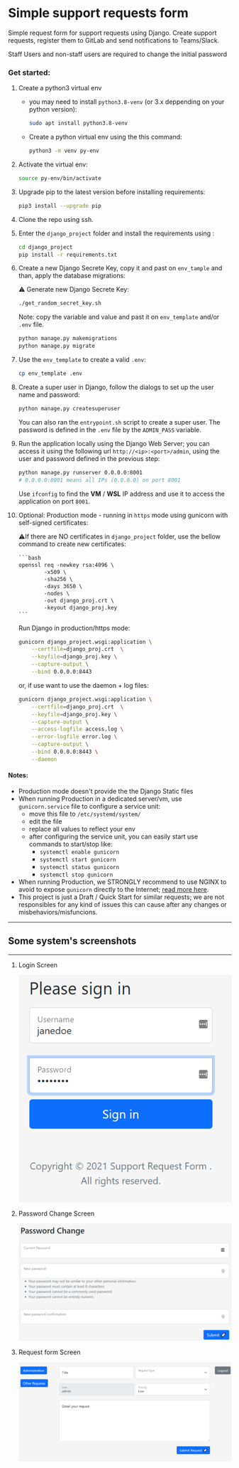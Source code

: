 # Simple support requests form
Simple request form for support requests using Django.
Create support requests, register them to GitLab and send notifications to Teams/Slack.

Staff Users and non-staff users are required to change the initial password

### Get started:

1. Create a python3 virtual env
    - you may need to install `python3.8-venv` (or 3.x deppending on your python version):

        ```bash
        sudo apt install python3.8-venv
        ```

    - Create a python virtual env using the this command:

        ```bash
        python3 -m venv py-env
        ```

2. Activate the virtual env:

    ```bash
    source py-env/bin/activate
    ```

3. Upgrade pip to the latest version before installing requirements:

    ```bash
    pip3 install --upgrade pip
    ```

4. Clone the repo using ssh.
5. Enter the `django_project` folder and install the requirements using :
    
    ```bash
    cd django_project
    pip install -r requirements.txt
    ```
6. Create a new Django Secrete Key, copy it and past on `env_tample` and than, apply the database migrations:

    ⚠️ Generate new Django Secrete Key:

    ```bash
    ./get_random_secret_key.sh
    ```

    Note: copy the variable and value and past it on `env_template` and/or `.env` file.

    
    ```bash
    python manage.py makemigrations
    python manage.py migrate
    ```
7. Use the `env_template` to create a valid `.env`:
    
    ```bash
    cp env_template .env
    ```

8.  Create a super user in Django, follow the dialogs to set up the user name and password:

    ```bash
    python manage.py createsuperuser
    ```
    You can also ran the `entrypoint.sh` script to create a super user. The password is defined in the `.env` file by the `ADMIN_PASS` variable.

9. Run the application locally using the Django Web Server; you can access it using the following url `http://<ip>:<port>/admin`, using the user and password defined in the previous step:

    ```bash
    python manage.py runserver 0.0.0.0:8001
    # 0.0.0.0:8001 means all IPs (0.0.0.0) on port 8001
    ```
    Use `ifconfig` to find the <b>VM</b> / <b>WSL</b> IP address and use it to access the application on port `8001`.

10. Optional: Production mode - running in `https` mode using gunicorn with self-signed certificates:

    ⚠️If there are NO certificates in `django_project` folder, use the bellow command to create new certificates:

        ```bash
        openssl req -newkey rsa:4096 \
                -x509 \
                -sha256 \
                -days 3650 \
                -nodes \
                -out django_proj.crt \
                -keyout django_proj.key
        ```

    Run Django in production/https mode:
    
    ```bash
    gunicorn django_project.wsgi:application \
        --certfile=django_proj.crt  \
        --keyfile=django_proj.key \
        --capture-output \
        --bind 0.0.0.0:8443
    ```

    or, if use want to use the daemon + log files:

        
    ```bash
    gunicorn django_project.wsgi:application \
        --certfile=django_proj.crt  \
        --keyfile=django_proj.key \
        --capture-output \
        --access-logfile access.log \
        --error-logfile error.log \
        --capture-output \
        --bind 0.0.0.0:8443 \
        --daemon
    ```

#### Notes: 
- Production mode doesn't provide the the Django Static files
- When running Production in a dedicated server/vm, use `gunicorn.service` file to configure a service unit:
    - move this file to `/etc/systemd/system/`
    - edit the file
    - replace all values to reflect your env
    - after configuring the service unit, you can easily start use commands to start/stop like:
        - `systemctl enable gunicorn`
        - `systemctl start gunicorn`
        - `systemctl status gunicorn`
        - `systemctl stop gunicorn`
- When running Production, we STRONGLY recommend to use NGINX to avoid to expose `gunicorn` directly to the Internet; [read more here](https://docs.gunicorn.org/en/stable/deploy.html#nginx-configuration).
- This project is just a Draft / Quick Start for similar requests; we are not responsibles for any kind of issues this can cause after any changes or misbehaviors/misfuncions.

    
___

## Some system's screenshots
----
1. Login Screen

    ![Login Screen](./images/1_login_screen.png)

2. Password Change Screen

    ![Login Screen](./images/2_password_change_screen.png)

3. Request form Screen

    ![Login Screen](./images/3_request_form.png)